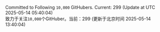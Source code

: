 Committed to Following `10,000` GitHubers. Current: <!-- FOLLOWING_COUNT -->299<!-- FOLLOWING_COUNT --> (Update at UTC <!-- LAST_UPDATED -->2025-05-14 05:40:04<!-- LAST_UPDATED -->)<br>
致力于关注`10,000`个GitHuber。当前：<!-- FOLLOWING_COUNT -->299<!-- FOLLOWING_COUNT --> (更新于北京时间 <!-- LAST_UPDATED_CST -->2025-05-14 13:40:04<!-- LAST_UPDATED_CST -->)
